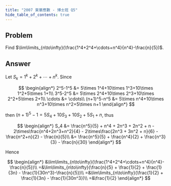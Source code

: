 ```yaml
---
title: "2007 東華應數 - 博士班 Q5"
hide_table_of_contents: true
---
```


## Problem

Find $\lim\limits_{n\to\infty}(\frac{1^4+2^4+\cdots+n^4}{n^4}-\frac{n}{5})$.

## Answer

Let $S_k=1^k+2^k+\cdots+n^k$. Since 

$$
\begin{align*}
2^5-1^5 &= 5\times 1^4+10\times 1^3+10\times 1^2+5\times 1+1\\
3^5-2^5 &= 5\times 2^4+10\times 2^3+10\times 2^2+5\times 2+1\\
\cdots &= \cdots\\
(n+1)^5-n^5 &= 5\times n^4+10\times n^3+10\times n^2+5\times n+1
\end{align*}
$$

then $(n+1)^5-1 = 5S_4 + 10S_3 + 10S_2+5S_1+n$, thus 

$$
\begin{align*}
S_4 &= \frac{n^5}{5} + n^4 + 2n^3 + 2n^2 + n - 2\times\frac{n^4+2n^3+n^2}{4} - 2\times\frac{2n^3 + 3n^2 + n}{6} - \frac{n^2+n}{2} - \frac{n}{5}\\
&= \frac{n^5}{5} + \frac{n^4}{2} + \frac{n^3}{3} - \frac{n}{30}
\end{align*}
$$

Hence 

$$
\begin{align*}
&\lim\limits_{n\to\infty}(\frac{1^4+2^4+\cdots+n^4}{n^4}-\frac{n}{5})\\
=&\lim\limits_{n\to\infty}(\frac{n}{5} + \frac{1}{2} + \frac{1}{3n} - \frac{1}{30n^3}-\frac{n}{5})\\
=&\lim\limits_{n\to\infty}(\frac{1}{2} + \frac{1}{3n} - \frac{1}{30n^3})\\
=&\frac{1}{2}
\end{align*}
$$